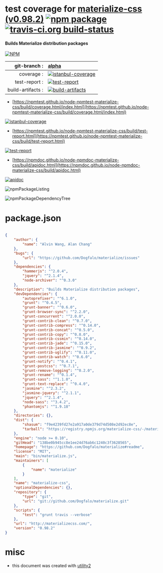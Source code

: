 # test coverage for  [materialize-css (v0.98.2)](https://github.com/Dogfalo/materialize#readme)  [![npm package](https://img.shields.io/npm/v/npmtest-materialize-css.svg?style=flat-square)](https://www.npmjs.org/package/npmtest-materialize-css) [![travis-ci.org build-status](https://api.travis-ci.org/npmtest/node-npmtest-materialize-css.svg)](https://travis-ci.org/npmtest/node-npmtest-materialize-css)
#### Builds Materialize distribution packages

[![NPM](https://nodei.co/npm/materialize-css.png?downloads=true&downloadRank=true&stars=true)](https://www.npmjs.com/package/materialize-css)

| git-branch : | [alpha](https://github.com/npmtest/node-npmtest-materialize-css/tree/alpha)|
|--:|:--|
| coverage : | [![istanbul-coverage](https://npmtest.github.io/node-npmtest-materialize-css/build/coverage.badge.svg)](https://npmtest.github.io/node-npmtest-materialize-css/build/coverage.html/index.html)|
| test-report : | [![test-report](https://npmtest.github.io/node-npmtest-materialize-css/build/test-report.badge.svg)](https://npmtest.github.io/node-npmtest-materialize-css/build/test-report.html)|
| build-artifacts : | [![build-artifacts](https://npmtest.github.io/node-npmtest-materialize-css/glyphicons_144_folder_open.png)](https://github.com/npmtest/node-npmtest-materialize-css/tree/gh-pages/build)|

- [https://npmtest.github.io/node-npmtest-materialize-css/build/coverage.html/index.html](https://npmtest.github.io/node-npmtest-materialize-css/build/coverage.html/index.html)

[![istanbul-coverage](https://npmtest.github.io/node-npmtest-materialize-css/build/screenCapture.buildCi.browser.%252Ftmp%252Fbuild%252Fcoverage.lib.html.png)](https://npmtest.github.io/node-npmtest-materialize-css/build/coverage.html/index.html)

- [https://npmtest.github.io/node-npmtest-materialize-css/build/test-report.html](https://npmtest.github.io/node-npmtest-materialize-css/build/test-report.html)

[![test-report](https://npmtest.github.io/node-npmtest-materialize-css/build/screenCapture.buildCi.browser.%252Ftmp%252Fbuild%252Ftest-report.html.png)](https://npmtest.github.io/node-npmtest-materialize-css/build/test-report.html)

- [https://npmdoc.github.io/node-npmdoc-materialize-css/build/apidoc.html](https://npmdoc.github.io/node-npmdoc-materialize-css/build/apidoc.html)

[![apidoc](https://npmdoc.github.io/node-npmdoc-materialize-css/build/screenCapture.buildCi.browser.%252Ftmp%252Fbuild%252Fapidoc.html.png)](https://npmdoc.github.io/node-npmdoc-materialize-css/build/apidoc.html)

![npmPackageListing](https://npmtest.github.io/node-npmtest-materialize-css/build/screenCapture.npmPackageListing.svg)

![npmPackageDependencyTree](https://npmtest.github.io/node-npmtest-materialize-css/build/screenCapture.npmPackageDependencyTree.svg)



# package.json

```json

{
    "author": {
        "name": "Alvin Wang, Alan Chang"
    },
    "bugs": {
        "url": "https://github.com/Dogfalo/materialize/issues"
    },
    "dependencies": {
        "hammerjs": "^2.0.4",
        "jquery": "^2.1.4",
        "node-archiver": "^0.3.0"
    },
    "description": "Builds Materialize distribution packages",
    "devDependencies": {
        "autoprefixer": "^6.1.0",
        "grunt": "^0.4.5",
        "grunt-banner": "^0.6.0",
        "grunt-browser-sync": "^2.2.0",
        "grunt-concurrent": "^2.0.0",
        "grunt-contrib-clean": "^0.7.0",
        "grunt-contrib-compress": "^0.14.0",
        "grunt-contrib-concat": "^0.5.0",
        "grunt-contrib-copy": "^0.8.0",
        "grunt-contrib-cssmin": "^0.14.0",
        "grunt-contrib-jade": "^0.15.0",
        "grunt-contrib-jasmine": "^0.9.2",
        "grunt-contrib-uglify": "^0.11.0",
        "grunt-contrib-watch": "^0.6.0",
        "grunt-notify": "^0.4.1",
        "grunt-postcss": "^0.7.1",
        "grunt-remove-logging": "^0.2.0",
        "grunt-rename": "^0.1.4",
        "grunt-sass": "^1.1.0",
        "grunt-text-replace": "^0.4.0",
        "jasmine": "^2.3.2",
        "jasmine-jquery": "^2.1.1",
        "jquery": "^2.1.4",
        "node-sass": "^3.4.2",
        "phantomjs": "^1.9.18"
    },
    "directories": {},
    "dist": {
        "shasum": "f9e4239fd27e2a917a0de379d74d508e2d92ec8e",
        "tarball": "https://registry.npmjs.org/materialize-css/-/materialize-css-0.98.2.tgz"
    },
    "engine": "node >= 0.10",
    "gitHead": "138be0b945cc8e1ee24d76ab6c1240c3f3628565",
    "homepage": "https://github.com/Dogfalo/materialize#readme",
    "license": "MIT",
    "main": "bin/materialize.js",
    "maintainers": [
        {
            "name": "materialize"
        }
    ],
    "name": "materialize-css",
    "optionalDependencies": {},
    "repository": {
        "type": "git",
        "url": "git://github.com/Dogfalo/materialize.git"
    },
    "scripts": {
        "test": "grunt travis --verbose"
    },
    "url": "http://materializecss.com/",
    "version": "0.98.2"
}
```



# misc
- this document was created with [utility2](https://github.com/kaizhu256/node-utility2)
